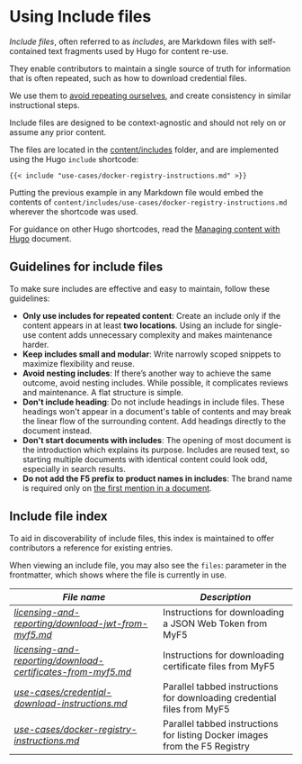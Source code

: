 # Using Include files

_Include files_, often referred to as _includes_, are Markdown files with self-contained text fragments used by Hugo for content re-use.

They enable contributors to maintain a single source of truth for information that is often repeated, such as how to download credential files.

We use them to [avoid repeating ourselves](https://en.wikipedia.org/wiki/Don%27t_repeat_yourself), and create consistency in similar instructional steps.

Include files are designed to be context-agnostic and should not rely on or assume any prior content.

The files are located in the [content/includes](https://github.com/nginxinc/docs/tree/main/content/includes) folder, and are implemented using the Hugo `include` shortcode:

```text
{{< include "use-cases/docker-registry-instructions.md" >}}
```

Putting the previous example in any Markdown file would embed the contents of `content/includes/use-cases/docker-registry-instructions.md` wherever the shortcode was used.

For guidance on other Hugo shortcodes, read the [Managing content with Hugo](/documentation/writing-hugo.md) document.

## Guidelines for include files

To make sure includes are effective and easy to maintain, follow these guidelines:

- **Only use includes for repeated content**: Create an include only if the content appears in at least **two locations**. Using an include for single-use content adds unnecessary complexity and makes maintenance harder.
- **Keep includes small and modular**: Write narrowly scoped snippets to maximize flexibility and reuse.
- **Avoid nesting includes**: If there’s another way to achieve the same outcome, avoid nesting includes. While possible, it complicates reviews and maintenance. A flat structure is simple.
- **Don't include heading**: Do not include headings in include files. These headings won't appear in a document's table of contents and may break the linear flow of the surrounding content. Add headings directly to the document instead.
- **Don't start documents with includes**: The opening of most document is the introduction which explains its purpose. Includes are reused text, so starting multiple documents with identical content could look odd, especially in search results.
- **Do not add the F5 prefix to product names in includes**: The brand name is required only on [the first mention in a document](/documentation/style-guide.md#f5-brand-trademarks-and-product-names).

## Include file index

To aid in discoverability of include files, this index is maintained to offer contributors a reference for existing entries.

When viewing an include file, you may also see the `files`: parameter in the frontmatter, which shows where the file is currently in use.

| **_File name_** | **_Description_** |
| ----------------| ------------------ |
| [_licensing-and-reporting/download-jwt-from-myf5.md_](/content/includes/licensing-and-reporting/download-jwt-from-myf5.md) | Instructions for downloading a JSON Web Token from MyF5 |
| [_licensing-and-reporting/download-certificates-from-myf5.md_](/content/includes/licensing-and-reporting/download-certificates-from-myf5.md) | Instructions for downloading certificate files from MyF5 |
| [_use-cases/credential-download-instructions.md_](/content/includes/use-cases/credential-download-instructions.md) | Parallel tabbed instructions for downloading credential files from MyF5 |
| [_use-cases/docker-registry-instructions.md_](/content/includes/use-cases/docker-registry-instructions.md) | Parallel tabbed instructions for listing Docker images from the F5 Registry |